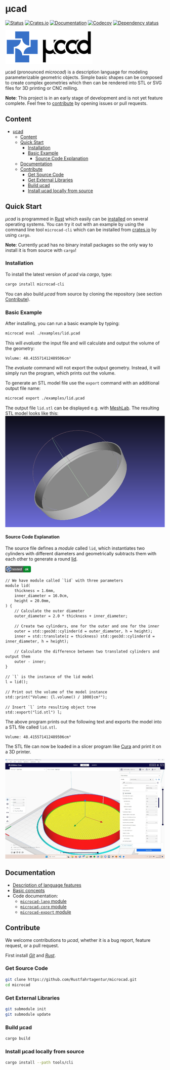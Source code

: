 # µcad

[![Status](https://github.com/Rustfahrtagentur/microcad/actions/workflows/rust.yml/badge.svg)](https://github.com/Rustfahrtagentur/microcad/actions)
[![Crates.io](https://img.shields.io/crates/v/microcad-cli.svg)](https://crates.io/crates/microcad-cli)
[![Documentation](https://docs.rs/microcad-cli/badge.svg)](https://docs.rs/microcad-cli/)
[![Codecov](https://codecov.io/github/Rustfahrtagentur/mcad/coverage.svg?branch=main)](https://codecov.io/gh/Rustfahrtagentur/microcad)
[![Dependency status](https://deps.rs/repo/github/Rustfahrtagentur/mcad/status.svg)](https://deps.rs/repo/github/Rustfahrtagentur/microcad)

![µcad Logo](logo.png)

µcad (pronounced *microcad*) is a description language for modeling parameterizable geometric objects.
Simple basic shapes can be composed to create complex geometries which then can be rendered into STL or SVG files for 3D printing or CNC milling.

**Note**: This project is in an early stage of development and is not yet feature complete. Feel free to [contribute](#contribute) by opening issues or pull requests.

## Content

- [µcad](#µcad)
  - [Content](#content)
  - [Quick Start](#quick-start)
    - [Installation](#installation)
    - [Basic Example](#basic-example)
      - [Source Code Explanation](#source-code-explanation)
  - [Documentation](#documentation)
  - [Contribute](#contribute)
    - [Get Source Code](#get-source-code)
    - [Get External Libraries](#get-external-libraries)
    - [Build µcad](#build-µcad)
    - [Install µcad locally from source](#install-µcad-locally-from-source)

## Quick Start

*µcad* is programmed in [Rust](https://www.rust-lang.org/) which easily can be [installed](https://www.rust-lang.org/tools/install) on several operating systems.
You can try it out with an example by using the command line tool `microcad-cli`
which can be installed from [crates.io](https://crates.io) by using `cargo`.

**Note**: Currently µcad has no binary install packages so the only way to install it is from source with `cargo`!

### Installation

To install the latest version of *µcad* via *cargo*, type:

```sh
cargo install microcad-cli
```

You can also build *µcad* from source by cloning the repository (see section [Contribute](#contribute)).

### Basic Example

After installing, you can run a basic example by typing:

```sh
microcad eval ./examples/lid.µcad
```

This will *evaluate* the input file and will calculate and output the volume of the geometry:

```console
Volume: 48.415571412489506cm³
```

The *evaluate* command will not export the output geometry. Instead, it will simply run the program,
which prints out the volume.

To generate an STL model file use the `export` command with an additional output file name:

```sh
microcad export ./examples/lid.µcad
```

The output file `lid.stl` can be displayed e.g. with [MeshLab](https://www.meshlab.net/).
The resulting STL model looks like this: ![Lid](examples/lid.png)

#### Source Code Explanation

The source file defines a *module* called `lid`, which instantiates two cylinders with different diameters and geometrically subtracts them with each other to generate a round [lid](https://rust.services/blog/20242511-mcad-lid/).

![test](.banner/first_example.png)

```µcad,first_example
// We have module called `lid` with three parameters
module lid(
    thickness = 1.6mm,
    inner_diameter = 16.0cm,
    height = 20.0mm,
) {
    // Calculate the outer diameter
    outer_diameter = 2.0 * thickness + inner_diameter;

    // Create two cylinders, one for the outer and one for the inner
    outer = std::geo3d::cylinder(d = outer_diameter, h = height);
    inner = std::translate(z = thickness) std::geo3d::cylinder(d = inner_diameter, h = height);

    // Calculate the difference between two translated cylinders and output them
    outer - inner;
}

// `l` is the instance of the lid model
l = lid();

// Print out the volume of the model instance
std::print("Volume: {l.volume() / 1000}cm³");

// Insert `l` into resulting object tree
std::export("lid.stl") l;
```

The above program prints out the following text and exports the model into a STL file called `lid.stl`.

```console
Volume: 48.415571412489506cm³
```

The STL file can now be loaded in a slicer program like [Cura](https://ultimaker.com/software/ultimaker-cura) and print it on a 3D printer.

![Cura](doc/images/cura.png)

## Documentation

- [Description of language features](doc/README.md)
- [Basic concepts](doc/CONCEPTS.md)
- Code documentation:
  - [`microcad-lang` module](https://docs.rs/microcad-lang)
  - [`microcad-core` module](https://docs.rs/microcad-core)
  - [`microcad-export` module](https://docs.rs/microcad-export)

## Contribute

We welcome contributions to *µcad*, whether it is a bug report, feature request, or a pull request.

First install [*Git*](https://git-scm.com/book/en/v2/Getting-Started-Installing-Git)
and [*Rust*](https://www.rust-lang.org/tools/install).

### Get Source Code

```sh
git clone https://github.com/Rustfahrtagentur/microcad.git
cd microcad
```

### Get External Libraries

```sh
git submodule init
git submodule update
```

### Build µcad

```sh
cargo build
```

### Install µcad locally from source

```sh
cargo install --path tools/cli
```
